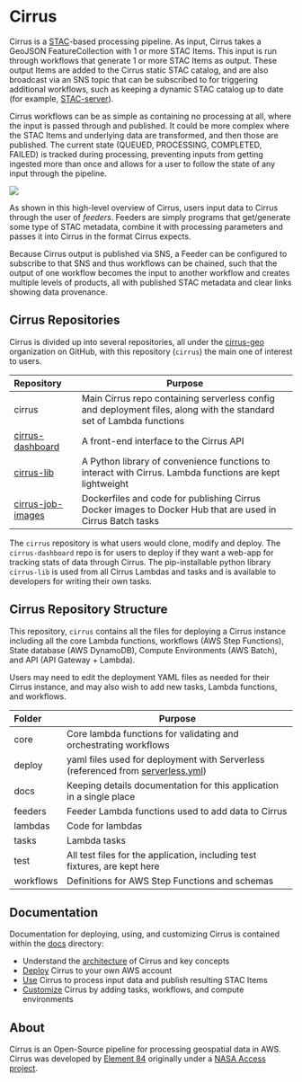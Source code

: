 # Cirrus

Cirrus is a [STAC](https://stacspec.org/)-based processing pipeline. As input, Cirrus takes a GeoJSON FeatureCollection with 1 or more STAC Items. This input is run through workflows that generate 1 or more STAC Items as output. These output Items are added to the Cirrus static STAC catalog, and are also broadcast via an SNS topic that can be subscribed to for triggering additional workflows, such as keeping a dynamic STAC catalog up to date (for example, [STAC-server](https://github.com/stac-utils/stac-server)).

Cirrus workflows can be as simple as containing no processing at all, where the input is passed through and published. It could be more complex where the STAC Items and underlying data are transformed, and then those are published.  The current state (QUEUED, PROCESSING, COMPLETED, FAILED) is tracked during processing, preventing inputs from getting ingested more than once and allows for a user to follow the state of any input through the pipeline.

![](docs/images/highlevel.png)

As shown in this high-level overview of Cirrus, users input data to Cirrus through the user of *feeders*. Feeders are simply programs that get/generate some type of STAC metadata, combine it with processing parameters and passes it into Cirrus in the format Cirrus expects.

Because Cirrus output is published via SNS, a Feeder can be configured to subscribe to that SNS and thus workflows can be chained, such that the output of one workflow becomes the input to another workflow and creates multiple levels of products, all with published STAC metadata and clear links showing data provenance.

## Cirrus Repositories

Cirrus is divided up into several repositories, all under the [cirrus-geo](https://github.com/cirrus-geo) organization on GitHub, with this repository (`cirrus`) the main one of interest to users.

| Repository         | Purpose |
|:------------------ |---------|
| cirrus             | Main Cirrus repo containing serverless config and deployment files, along with the standard set of Lambda functions |
| [cirrus-dashboard](../cirrus-dashboard)   | A front-end interface to the Cirrus API |
| [cirrus-lib](../cirrus-lib) | A Python library of convenience functions to interact with Cirrus. Lambda functions are kept lightweight |
| [cirrus-job-images](../cirrus-job-images)  | Dockerfiles and code for publishing Cirrus Docker images to Docker Hub that are used in Cirrus Batch tasks |

The `cirrus` repository is what users would clone, modify and deploy. The `cirrus-dashboard` repo is for users to deploy if they want a web-app for tracking stats of data through Cirrus. The pip-installable python library `cirrus-lib` is used from all Cirrus Lambdas and tasks and is available to developers for writing their own tasks.

## Cirrus Repository Structure

This repository, `cirrus` contains  all the files for deploying a Cirrus instance including all the core Lambda functions, workflows (AWS Step Functions), State database (AWS DynamoDB), Compute Environments (AWS Batch), and API (API Gateway + Lambda).

Users may need to edit the deployment YAML files as needed for their Cirrus instance, and may also wish to add new tasks, Lambda functions, and workflows.

| Folder    | Purpose |
|:----------|---------|
| core      | Core lambda functions for validating and orchestrating workflows |
| deploy    | yaml files used for deployment with Serverless (referenced from [serverless.yml](serverless.yml)) |
| docs      | Keeping details documentation for this application in a single place |
| feeders   | Feeder Lambda functions used to add data to Cirrus |
| lambdas   | Code for lambdas |
| tasks     | Lambda tasks |
| test      | All test files for the application, including test fixtures, are kept here |
| workflows | Definitions for AWS Step Functions and schemas |

## Documentation

Documentation for deploying, using, and customizing Cirrus is contained within the [docs](docs/) directory:

- Understand the [architecture](docs/architecture.md) of Cirrus and key concepts
- [Deploy](docs/deployment.md) Cirrus to your own AWS account
- [Use](docs/usage.md) Cirrus to process input data and publish resulting STAC Items
- [Customize](docs/customize.md) Cirrus by adding tasks, workflows, and compute environments

## About
Cirrus is an Open-Source pipeline for processing geospatial data in AWS. Cirrus was developed by [Element 84](https://element84.com/) originally under a [NASA Access project]().
